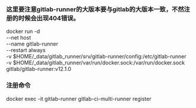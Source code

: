 ### 这里要注意gitlab-runner的大版本要与gitlab的大版本一致，不然注册的时候会出现404错误。

docker run -d \
--net host \
 --name gitlab-runner \
--restart always \
-v $HOME/_data/gitlab_runner/srv/gitlab-runner/config:/etc/gitlab-runner \
-v $HOME/_data/gitlab_runner/var/run/docker.sock:/var/run/docker.sock \
gitlab/gitlab-runner:v12.1.0

### 注册命令

docker exec -it gitlab-runner gitlab-ci-multi-runner register

